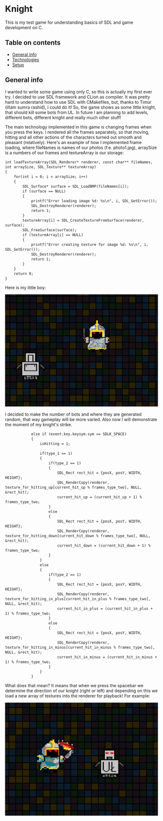 # Knight
This is my test game for understanding basics of SDL and game development on C.
## Table on contents
* [General info](#general-info)
* [Technologies](#technologies)
* [Setup](#setup)

## General info
I wanted to write some game using only C, so this is actually my first ever try. I decided to use SDL framework and CLion as compiler. It was pretty hard to understand how to use SDL with CMakefiles, but, thanks to Timur (iltam sumra rashid), i could do it! So, the game shows as some little knight, that should kill some bots from UL. In future I am planning to add levels, different bots, different knight and really much other stuff! 

The main technology implemented in this game is changing frames when you press the keys. I rendered all the frames separately, so that moving, hitting and all other actions of the characters turned out smooth and pleasant (relatively).
Here's an example of how I implemented frame loading, where fileNames is names of our photos (f.e. photo1.jpg), arraySize is a numbers of our frames and textureArray is our storage: 
```
int loadTextureArray(SDL_Renderer* renderer, const char** fileNames, int arraySize, SDL_Texture** textureArray)
{
    for(int i = 0; i < arraySize; i++)
    {
        SDL_Surface* surface = SDL_LoadBMP(fileNames[i]);
        if (surface == NULL)
        {
            printf("Error loading image %d: %s\n", i, SDL_GetError());
            SDL_DestroyRenderer(renderer);
            return 1;
        }
        textureArray[i] = SDL_CreateTextureFromSurface(renderer, surface);
        SDL_FreeSurface(surface);
        if (textureArray[i] == NULL)
        {
            printf("Error creating texture for image %d: %s\n", i, SDL_GetError());
            SDL_DestroyRenderer(renderer);
            return 1;
        }
    }
    return 0;
}
```
Here is my little boy:

![Knight](./Photo/type2.jpg)

I decided to make the number of bots and where they are generated random, that way gameplay will be more varied. Also now I will demonstrate the moment of my knight's strike.
```
            else if (event.key.keysym.sym == SDLK_SPACE)
            {
                isHitting = 1;
                
                if(type_1 == 1)
                {
                    if(type_2 == 1)
                    {
                        SDL_Rect rect_hit = {posX, posY, WIDTH, HEIGHT};
                        SDL_RenderCopy(renderer, texture_for_hitting_up[current_hit_up % frames_type_two], NULL, &rect_hit);
                        current_hit_up = (current_hit_up + 1) % frames_type_two;
                    }
                    else
                    {
                        SDL_Rect rect_hit = {posX, posY, WIDTH, HEIGHT};
                        SDL_RenderCopy(renderer, texture_for_hitting_down[current_hit_down % frames_type_two], NULL, &rect_hit);
                        current_hit_down = (current_hit_down + 1) % frames_type_two;
                    }
                }
                else
                {
                    if(type_2 == 1)
                    {
                        SDL_Rect rect_hit = {posX, posY, WIDTH, HEIGHT};
                        SDL_RenderCopy(renderer, texture_for_hitting_in_plus[current_hit_in_plus % frames_type_two], NULL, &rect_hit);
                        current_hit_in_plus = (current_hit_in_plus + 1) % frames_type_two;
                    }
                    else
                    {
                        SDL_Rect rect_hit = {posX, posY, WIDTH, HEIGHT};
                        SDL_RenderCopy(renderer, texture_for_hitting_in_minus[current_hit_in_minus % frames_type_two], NULL, &rect_hit);
                        current_hit_in_minus = (current_hit_in_minus + 1) % frames_type_two;
                    }
                }
            }
```
What does that mean? It means that when we press the spacebar we determine the direction of our knight (right or left) and depending on this we load a new array of textures into the renderer for playback!
For example:

![Hit1](./Photo/type1.jpg)

    
